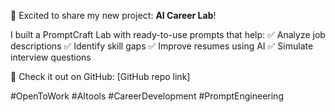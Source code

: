 🚀 Excited to share my new project: **AI Career Lab**!

I built a PromptCraft Lab with ready-to-use prompts that help:
✅ Analyze job descriptions
✅ Identify skill gaps
✅ Improve resumes using AI
✅ Simulate interview questions

🔗 Check it out on GitHub: [GitHub repo link]

#OpenToWork #AItools #CareerDevelopment #PromptEngineering
